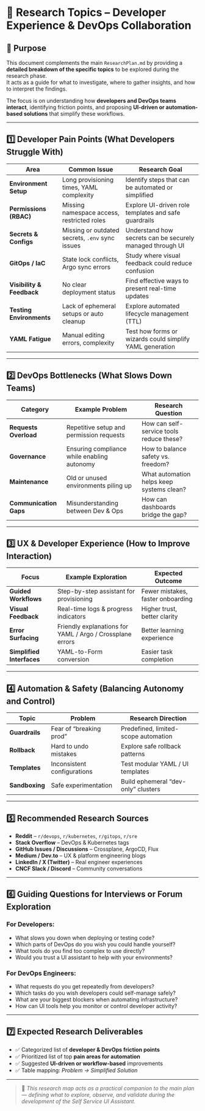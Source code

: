 # 🧭 Research Topics – Developer Experience & DevOps Collaboration

## 📘 Purpose
This document complements the main `ResearchPlan.md` by providing a **detailed breakdown of the specific topics** to be explored during the research phase.  
It acts as a guide for what to investigate, where to gather insights, and how to interpret the findings.  

The focus is on understanding how **developers and DevOps teams interact**, identifying friction points, and proposing **UI-driven or automation-based solutions** that simplify these workflows.

---

## 1️⃣ Developer Pain Points (What Developers Struggle With)
| Area | Common Issue | Research Goal |
|------|---------------|---------------|
| **Environment Setup** | Long provisioning times, YAML complexity | Identify steps that can be automated or simplified |
| **Permissions (RBAC)** | Missing namespace access, restricted roles | Explore UI-driven role templates and safe guardrails |
| **Secrets & Configs** | Missing or outdated secrets, `.env` sync issues | Understand how secrets can be securely managed through UI |
| **GitOps / IaC** | State lock conflicts, Argo sync errors | Study where visual feedback could reduce confusion |
| **Visibility & Feedback** | No clear deployment status | Find effective ways to present real-time updates |
| **Testing Environments** | Lack of ephemeral setups or auto cleanup | Explore automated lifecycle management (TTL) |
| **YAML Fatigue** | Manual editing errors, complexity | Test how forms or wizards could simplify YAML generation |

---

## 2️⃣ DevOps Bottlenecks (What Slows Down Teams)
| Category | Example Problem | Research Question |
|-----------|----------------|--------------------|
| **Requests Overload** | Repetitive setup and permission requests | How can self-service tools reduce these? |
| **Governance** | Ensuring compliance while enabling autonomy | How to balance safety vs. freedom? |
| **Maintenance** | Old or unused environments piling up | What automation helps keep systems clean? |
| **Communication Gaps** | Misunderstanding between Dev & Ops | How can dashboards bridge the gap? |

---

## 3️⃣ UX & Developer Experience (How to Improve Interaction)
| Focus | Example Exploration | Expected Outcome |
|--------|--------------------|------------------|
| **Guided Workflows** | Step-by-step assistant for provisioning | Fewer mistakes, faster onboarding |
| **Visual Feedback** | Real-time logs & progress indicators | Higher trust, better clarity |
| **Error Surfacing** | Friendly explanations for YAML / Argo / Crossplane errors | Better learning experience |
| **Simplified Interfaces** | YAML-to-Form conversion | Easier task completion |

---

## 4️⃣ Automation & Safety (Balancing Autonomy and Control)
| Topic | Problem | Research Direction |
|--------|----------|--------------------|
| **Guardrails** | Fear of “breaking prod” | Predefined, limited-scope automation |
| **Rollback** | Hard to undo mistakes | Explore safe rollback patterns |
| **Templates** | Inconsistent configurations | Test modular YAML / UI templates |
| **Sandboxing** | Safe experimentation | Build ephemeral “dev-only” clusters |

---

## 5️⃣ Recommended Research Sources
- **Reddit** – `r/devops`, `r/kubernetes`, `r/gitops`, `r/sre`
- **Stack Overflow** – DevOps & Kubernetes tags
- **GitHub Issues / Discussions** – Crossplane, ArgoCD, Flux
- **Medium / Dev.to** – UX & platform engineering blogs
- **LinkedIn / X (Twitter)** – Real engineer experiences
- **CNCF Slack / Discord** – Community conversations

---

## 6️⃣ Guiding Questions for Interviews or Forum Exploration
### For Developers:
- What slows you down when deploying or testing code?
- Which parts of DevOps do you wish you could handle yourself?
- What tools do you find too complex to use directly?
- Would you trust a UI assistant to help with your environments?

### For DevOps Engineers:
- What requests do you get repeatedly from developers?
- Which tasks do you wish developers could self-manage safely?
- What are your biggest blockers when automating infrastructure?
- How can UI tools help you monitor or control developer activity?

---

## 7️⃣ Expected Research Deliverables
- ✅ Categorized list of **developer & DevOps friction points**
- ✅ Prioritized list of top **pain areas for automation**
- ✅ Suggested **UI-driven or workflow-based** improvements
- ✅ Table mapping: *Problem → Simplified Solution*

---

> 🧠 *This research map acts as a practical companion to the main plan — defining what to explore, observe, and validate during the development of the Self Service UI Assistant.*
